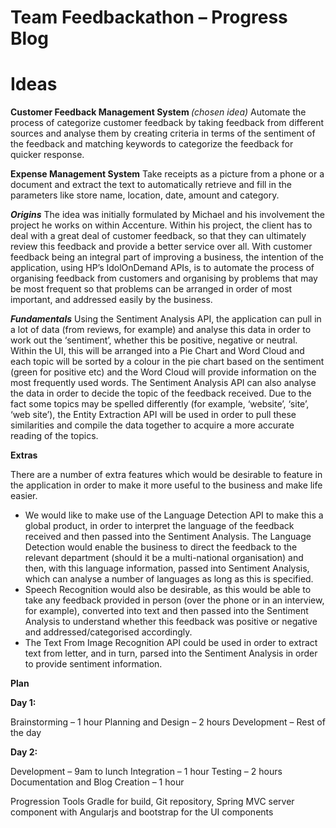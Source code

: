 # Team Feedbackathon – Progress Blog

# Ideas
<strong> Customer Feedback Management System </strong> <em>(chosen idea)</em>
Automate the process of categorize customer feedback by taking feedback from different sources and analyse them by creating criteria in terms of the sentiment of the feedback and matching keywords to categorize the feedback for quicker response.

<strong>Expense Management System</strong>
Take receipts as a picture from a phone or a document and extract the text to automatically retrieve and fill in the parameters like store name, location, date, amount and category.

<em><strong>Origins</strong></em>
The idea was initially formulated by Michael and his involvement the project he works on within Accenture. Within his project, the client has to deal with a great deal of customer feedback, so that they can ultimately review this feedback and provide a better service over all. With customer feedback being an integral part of improving a business, the intention of the application, using HP’s IdolOnDemand APIs, is to automate the process of organising feedback from customers and organising by problems that may be most frequent so that problems can be arranged in order of most important, and addressed easily by the business.

<em><strong>Fundamentals</strong></em>
Using the Sentiment Analysis API, the application can pull in a lot of data (from reviews, for example) and analyse this data in order to work out the ‘sentiment’, whether this be positive, negative or neutral. Within the UI, this will be arranged into a Pie Chart and Word Cloud and each topic will be sorted by a colour in the pie chart based on the sentiment (green for positive etc) and the Word Cloud will provide information on the most frequently used words. The Sentiment Analysis API can also analyse the data in order to decide the topic of the feedback received. Due to the fact some topics may be spelled differently (for example, ‘website’, ‘site’, ‘web site’), the Entity Extraction API will be used in order to pull these similarities and compile the data together to acquire a more accurate reading of the topics.

<strong>Extras</strong>

There are a number of extra features which would be desirable to feature in the application in order to make it more useful to the business and make life easier. 
- We would like to make use of the Language Detection API to make this a global product, in order to interpret the language of the feedback received and then passed into the Sentiment Analysis. The Language Detection would enable the business to direct the feedback to the relevant department (should it be a multi-national organisation) and then, with this language information, passed into Sentiment Analysis, which can analyse a number of languages as long as this is specified.
- Speech Recognition would also be desirable, as this would be able to take any feedback provided in person (over the phone or in an interview, for example), converted into text and then passed into the Sentiment Analysis to understand whether this feedback was positive or negative and addressed/categorised accordingly.
- The Text From Image Recognition API could be used in order to extract text from letter, and in turn, parsed into the Sentiment Analysis in order to provide sentiment information.

<strong>Plan</strong>


<strong>Day 1:</strong>

Brainstorming – 1 hour
Planning and Design – 2 hours
Development – Rest of the day

<strong>Day 2:</strong>

Development – 9am to lunch
Integration – 1 hour
Testing – 2 hours
Documentation and Blog Creation – 1 hour

Progression
Tools
Gradle for build, Git repository, Spring MVC server component with Angularjs and bootstrap for the UI components

